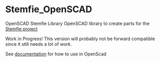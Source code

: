 # Stemfie_OpenSCAD
OpenSCAD Stemfie Library
OpenSCAD library to create parts for the [Stemfie project](https://stemfie.org)

Work in Progress! This version will probably not be forward compatible since it still needs a lot of work.

See [documentation](/Cantareus/Stemfie_OpenSCAD/blob/main/docs/stemfie.scad.md) for how to use in OpenScad
